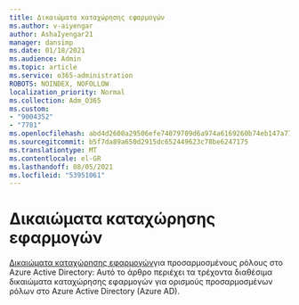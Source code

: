 ```yaml
---
title: Δικαιώματα καταχώρησης εφαρμογών
ms.author: v-aiyengar
author: AshaIyengar21
manager: dansimp
ms.date: 01/18/2021
ms.audience: Admin
ms.topic: article
ms.service: o365-administration
ROBOTS: NOINDEX, NOFOLLOW
localization_priority: Normal
ms.collection: Adm_O365
ms.custom:
- "9004352"
- "7781"
ms.openlocfilehash: abd4d2600a29506efe74079709d6a974a6169260b74eb147a7787722c4b799c5
ms.sourcegitcommit: b5f7da89a650d2915dc652449623c78be6247175
ms.translationtype: MT
ms.contentlocale: el-GR
ms.lasthandoff: 08/05/2021
ms.locfileid: "53951061"
---
```

# <a name="app-registration-permissions"></a>Δικαιώματα καταχώρησης εφαρμογών

[Δικαιώματα καταχώρησης εφαρμογών](https://docs.microsoft.com/azure/active-directory/roles/custom-available-permissions)για προσαρμοσμένους ρόλους στο Azure Active Directory: Αυτό το άρθρο περιέχει τα τρέχοντα διαθέσιμα δικαιώματα καταχώρησης εφαρμογών για ορισμούς προσαρμοσμένων ρόλων στο Azure Active Directory (Azure AD).
